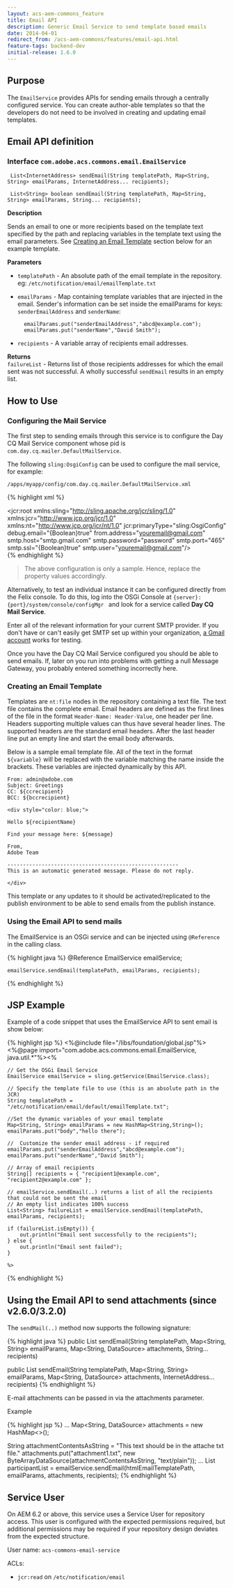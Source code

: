 ```yaml
---
layout: acs-aem-commons_feature
title: Email API
description: Generic Email Service to send template based emails
date: 2014-04-01
redirect_from: /acs-aem-commons/features/email-api.html
feature-tags: backend-dev
initial-release: 1.6.0
---
```


## Purpose

The `EmailService` provides APIs for sending emails through a centrally configured service.
You can create author-able templates so that the developers do not need to be involved in creating and updating email templates.

## Email API definition

### Interface `com.adobe.acs.commons.email.EmailService`

	 List<InternetAddress> sendEmail(String templatePath, Map<String, String> emailParams, InternetAddress... recipients);

	 List<String> boolean sendEmail(String templatePath, Map<String, String> emailParams, String... recipients);

**Description**  

Sends an email to one or more recipients based on the template text specified by the path and replacing variables in the template text using the email parameters. See [Creating an Email Template](#creating-an-email-template) section below for an example template.

**Parameters**       

* `templatePath` - An absolute path of the email template in the repository. eg: `/etc/notification/email/emailTemplate.txt`  
* `emailParams`  - Map containing template variables that are injected in the email. Sender's information can be set inside the emailParams for keys: `senderEmailAddress` and `senderName`:

		emailParams.put("senderEmailAddress","abcd@example.com");  
		emailParams.put("senderName","David Smith");

* `recipients` - A variable array of recipients email addresses.


**Returns**  
`failureList` - Returns list of those recipients addresses for which the email sent was not successful. A wholly successful `sendEmail` results in an empty list.

## How to Use

### Configuring the Mail Service

The first step to sending emails through this service is to configure the Day CQ Mail Service component whose pid is `com.day.cq.mailer.DefaultMailService`.

The following `sling:OsgiConfig` can be used to configure the mail service, for example:

	/apps/myapp/config/com.day.cq.mailer.DefaultMailService.xml

{% highlight xml %}   
<?xml version="1.0" encoding="UTF-8"?>
<jcr:root xmlns:sling="http://sling.apache.org/jcr/sling/1.0" xmlns:jcr="http://www.jcp.org/jcr/1.0" xmlns:nt="http://www.jcp.org/jcr/nt/1.0"
    jcr:primaryType="sling:OsgiConfig"
    debug.email="{Boolean}true"
    from.address="youremail@gmail.com"
    smtp.host="smtp.gmail.com"
    smtp.password="password"
    smtp.port="465"
    smtp.ssl="{Boolean}true"
    smtp.user="youremail@gmail.com"/>   
{% endhighlight %}

> The above configuration is only a sample. Hence, replace the property values accordingly.

Alternatively, to test an individual instance it can be configured directly from the Felix console. To do this, log into the OSGi Console at `{server}:{port}/system/console/configMgr ` and look for a service called **Day CQ Mail Service**.

Enter all of the relevant information for your current SMTP provider.  If you don't have or can't easily get SMTP set up within your organization, [a Gmail account](https://support.google.com/a/answer/176600?hl=en) works for testing.

Once you have the Day CQ Mail Service configured you should be able to send emails.  If, later on you run into problems with getting a null Message Gateway, you probably entered something incorrectly here.

### Creating an Email Template

Templates are `nt:file` nodes in the repository containing a text file.
The text file contains the complete email. Email headers are defined as the first lines of the file in the format `Header-Name: Header-Value`, one header per line. Headers supporting multiple values can thus have several header lines. The supported headers are the standard email headers. After the last header line put an empty line and start the email body afterwards.

Below is a sample email template file. All of the text in the format `${variable}` will be replaced with the variable matching the name inside the brackets.  These variables are injected dynamically by this API.  


	From: admin@adobe.com
	Subject: Greetings
	CC: ${ccrecipient}
	BCC: ${bccrecipient}

	<div style="color: blue;">

	Hello ${recipientName}

	Find your message here: ${message}

	From,
	Adobe Team

	-------------------------------------------------------
	This is an automatic generated message. Please do not reply.

	</div>


This template or any updates to it should be activated/replicated to the publish environment to be able to send emails from the publish instance.


### Using the Email API to send mails

The EmailService is an OSGi service and can be injected using `@Reference` in the calling class.

{% highlight java %}
	@Reference
	EmailService emailService;

	emailService.sendEmail(templatePath, emailParams, recipients);
{% endhighlight %}

## JSP Example
Example of a code snippet that uses the EmailService API to sent email is show below:


{% highlight jsp %}
	<%@include file="/libs/foundation/global.jsp"%>
	<%@page import="com.adobe.acs.commons.email.EmailService,
	        java.util.*"%><%

	// Get the OSGi Email Service
	EmailService emailService = sling.getService(EmailService.class);

	// Specify the template file to use (this is an absolute path in the JCR)
	String templatePath = "/etc/notification/email/default/emailTemplate.txt";

	//Set the dynamic variables of your email template
	Map<String, String> emailParams = new HashMap<String,String>();
	emailParams.put("body","hello there");

	//  Customize the sender email address - if required
	emailParams.put("senderEmailAddress","abcd@example.com");
	emailParams.put("senderName","David Smith");

	// Array of email recipients
	String[] recipients = { "recipient1@example.com", "recipient2@example.com" };

	// emailService.sendEmail(..) returns a list of all the recipients that could not be sent the email
	// An empty list indicates 100% success
	List<String> failureList = emailService.sendEmail(templatePath, emailParams, recipients);

	if (failureList.isEmpty()) {
		out.println("Email sent successfully to the recipients");
	} else {
		out.println("Email sent failed");
	}

	%>
{% endhighlight %}

## Using the Email API to send attachments (since v2.6.0/3.2.0)

The `sendMail(..)` method now supports the following signature:

{% highlight java %}
public List<String> sendEmail(String templatePath, Map<String, String> emailParams, Map<String, DataSource> attachments, String... recipients)

public List<InternetAddress> sendEmail(String templatePath, Map<String, String> emailParams, Map<String, DataSource> attachments, InternetAddress... recipients)
{% endhighlight %}

E-mail attachments can be passed in via the attachments parameter.

Example

{% highlight jsp %}
...
Map<String, DataSource> attachments = new HashMap<>();

String attachmentContentsAsString = "This text should be in the attache txt file."
attachments.put("attachment1.txt", new ByteArrayDataSource(attachmentContentsAsString, "text/plain"));
...
List<String> participantList = emailService.sendEmail(htmlEmailTemplatePath, emailParams, attachments, recipients);
{% endhighlight %}

## Service User

On AEM 6.2 or above, this service uses a Service User for repository access. This user is configured with
the expected permissions required, but additional permissions may be required if your repository design
deviates from the expected structure.

User name: `acs-commons-email-service`

ACLs:

* `jcr:read` on `/etc/notification/email`